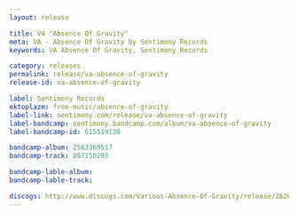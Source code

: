 ```yaml
---
layout: release

title: VA "Absence Of Gravity"
meta: VA - Absence Of Gravity by Sentimony Records
keywords: VA Absence Of Gravity, Sentimony Records

category: releases
permalink: release/va-absence-of-gravity
release-id: va-absence-of-gravity

label: Sentimony Records
ektoplazm: free-music/absence-of-gravity
label-link: sentimony.com/release/va-absence-of-gravity
label-bandcamp: sentimony.bandcamp.com/album/va-absence-of-gravity
label-bandcamp-id: 615519130

bandcamp-album: 2563369517
bandcamp-track: 807150293

bandcamp-lable-album: 
bandcamp-lable-track: 

discogs: http://www.discogs.com/Various-Absence-Of-Gravity/release/2820972
---
```


